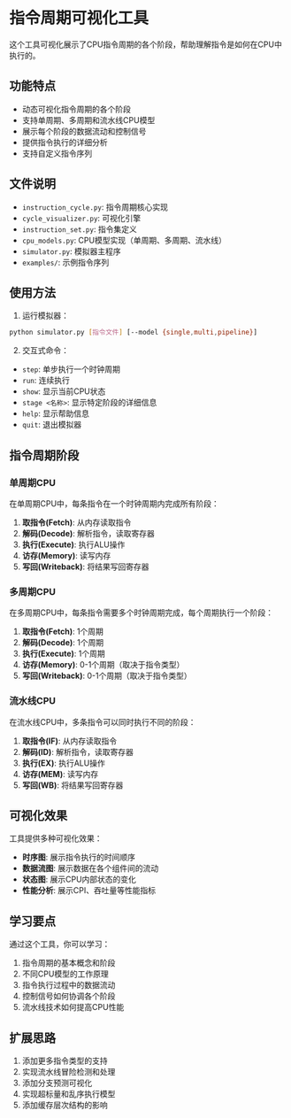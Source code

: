 # 指令周期可视化工具

这个工具可视化展示了CPU指令周期的各个阶段，帮助理解指令是如何在CPU中执行的。

## 功能特点

- 动态可视化指令周期的各个阶段
- 支持单周期、多周期和流水线CPU模型
- 展示每个阶段的数据流动和控制信号
- 提供指令执行的详细分析
- 支持自定义指令序列

## 文件说明

- `instruction_cycle.py`: 指令周期核心实现
- `cycle_visualizer.py`: 可视化引擎
- `instruction_set.py`: 指令集定义
- `cpu_models.py`: CPU模型实现（单周期、多周期、流水线）
- `simulator.py`: 模拟器主程序
- `examples/`: 示例指令序列

## 使用方法

1. 运行模拟器：

```bash
python simulator.py [指令文件] [--model {single,multi,pipeline}]
```

2. 交互式命令：

- `step`: 单步执行一个时钟周期
- `run`: 连续执行
- `show`: 显示当前CPU状态
- `stage <名称>`: 显示特定阶段的详细信息
- `help`: 显示帮助信息
- `quit`: 退出模拟器

## 指令周期阶段

### 单周期CPU

在单周期CPU中，每条指令在一个时钟周期内完成所有阶段：

1. **取指令(Fetch)**: 从内存读取指令
2. **解码(Decode)**: 解析指令，读取寄存器
3. **执行(Execute)**: 执行ALU操作
4. **访存(Memory)**: 读写内存
5. **写回(Writeback)**: 将结果写回寄存器

### 多周期CPU

在多周期CPU中，每条指令需要多个时钟周期完成，每个周期执行一个阶段：

1. **取指令(Fetch)**: 1个周期
2. **解码(Decode)**: 1个周期
3. **执行(Execute)**: 1个周期
4. **访存(Memory)**: 0-1个周期（取决于指令类型）
5. **写回(Writeback)**: 0-1个周期（取决于指令类型）

### 流水线CPU

在流水线CPU中，多条指令可以同时执行不同的阶段：

1. **取指令(IF)**: 从内存读取指令
2. **解码(ID)**: 解析指令，读取寄存器
3. **执行(EX)**: 执行ALU操作
4. **访存(MEM)**: 读写内存
5. **写回(WB)**: 将结果写回寄存器

## 可视化效果

工具提供多种可视化效果：

- **时序图**: 展示指令执行的时间顺序
- **数据流图**: 展示数据在各个组件间的流动
- **状态图**: 展示CPU内部状态的变化
- **性能分析**: 展示CPI、吞吐量等性能指标

## 学习要点

通过这个工具，你可以学习：

1. 指令周期的基本概念和阶段
2. 不同CPU模型的工作原理
3. 指令执行过程中的数据流动
4. 控制信号如何协调各个阶段
5. 流水线技术如何提高CPU性能

## 扩展思路

1. 添加更多指令类型的支持
2. 实现流水线冒险检测和处理
3. 添加分支预测可视化
4. 实现超标量和乱序执行模型
5. 添加缓存层次结构的影响 